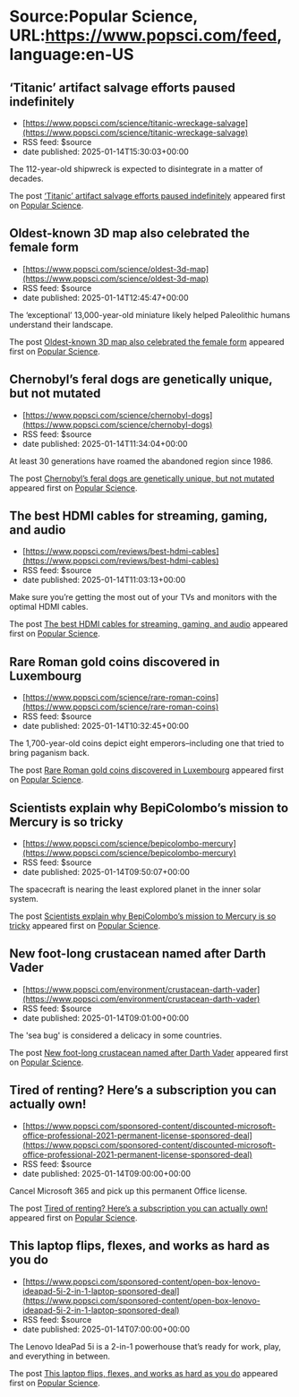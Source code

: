 # Source:Popular Science, URL:https://www.popsci.com/feed, language:en-US

## ‘Titanic’ artifact salvage efforts paused indefinitely
 - [https://www.popsci.com/science/titanic-wreckage-salvage](https://www.popsci.com/science/titanic-wreckage-salvage)
 - RSS feed: $source
 - date published: 2025-01-14T15:30:03+00:00

<p>The 112-year-old shipwreck is expected to disintegrate in a matter of decades.</p>
<p>The post <a href="https://www.popsci.com/science/titanic-wreckage-salvage/">‘Titanic’ artifact salvage efforts paused indefinitely</a> appeared first on <a href="https://www.popsci.com">Popular Science</a>.</p>

## Oldest-known 3D map also celebrated the female form
 - [https://www.popsci.com/science/oldest-3d-map](https://www.popsci.com/science/oldest-3d-map)
 - RSS feed: $source
 - date published: 2025-01-14T12:45:47+00:00

<p>The ‘exceptional’ 13,000-year-old miniature likely helped Paleolithic humans understand their landscape.</p>
<p>The post <a href="https://www.popsci.com/science/oldest-3d-map/">Oldest-known 3D map also celebrated the female form</a> appeared first on <a href="https://www.popsci.com">Popular Science</a>.</p>

## Chernobyl’s feral dogs are genetically unique, but not mutated
 - [https://www.popsci.com/science/chernobyl-dogs](https://www.popsci.com/science/chernobyl-dogs)
 - RSS feed: $source
 - date published: 2025-01-14T11:34:04+00:00

<p>At least 30 generations have roamed the abandoned region since 1986.</p>
<p>The post <a href="https://www.popsci.com/science/chernobyl-dogs/">Chernobyl’s feral dogs are genetically unique, but not mutated</a> appeared first on <a href="https://www.popsci.com">Popular Science</a>.</p>

## The best HDMI cables for streaming, gaming, and audio
 - [https://www.popsci.com/reviews/best-hdmi-cables](https://www.popsci.com/reviews/best-hdmi-cables)
 - RSS feed: $source
 - date published: 2025-01-14T11:03:13+00:00

<p>Make sure you’re getting the most out of your TVs and monitors with the optimal HDMI cables.</p>
<p>The post <a href="https://www.popsci.com/reviews/best-hdmi-cables/">The best HDMI cables for streaming, gaming, and audio</a> appeared first on <a href="https://www.popsci.com">Popular Science</a>.</p>

## Rare Roman gold coins discovered in Luxembourg
 - [https://www.popsci.com/science/rare-roman-coins](https://www.popsci.com/science/rare-roman-coins)
 - RSS feed: $source
 - date published: 2025-01-14T10:32:45+00:00

<p>The 1,700-year-old coins depict eight emperors–including one that tried to bring paganism back.</p>
<p>The post <a href="https://www.popsci.com/science/rare-roman-coins/">Rare Roman gold coins discovered in Luxembourg</a> appeared first on <a href="https://www.popsci.com">Popular Science</a>.</p>

## Scientists explain why BepiColombo’s mission to Mercury is so tricky
 - [https://www.popsci.com/science/bepicolombo-mercury](https://www.popsci.com/science/bepicolombo-mercury)
 - RSS feed: $source
 - date published: 2025-01-14T09:50:07+00:00

<p>The spacecraft is nearing the least explored planet in the inner solar system.</p>
<p>The post <a href="https://www.popsci.com/science/bepicolombo-mercury/">Scientists explain why BepiColombo&#8217;s mission to Mercury is so tricky</a> appeared first on <a href="https://www.popsci.com">Popular Science</a>.</p>

## New foot-long crustacean named after Darth Vader
 - [https://www.popsci.com/environment/crustacean-darth-vader](https://www.popsci.com/environment/crustacean-darth-vader)
 - RSS feed: $source
 - date published: 2025-01-14T09:01:00+00:00

<p>The 'sea bug' is considered a delicacy in some countries.</p>
<p>The post <a href="https://www.popsci.com/environment/crustacean-darth-vader/">New foot-long crustacean named after Darth Vader</a> appeared first on <a href="https://www.popsci.com">Popular Science</a>.</p>

## Tired of renting? Here’s a subscription you can actually own!
 - [https://www.popsci.com/sponsored-content/discounted-microsoft-office-professional-2021-permanent-license-sponsored-deal](https://www.popsci.com/sponsored-content/discounted-microsoft-office-professional-2021-permanent-license-sponsored-deal)
 - RSS feed: $source
 - date published: 2025-01-14T09:00:00+00:00

<p>Cancel Microsoft 365 and pick up this permanent Office license.</p>
<p>The post <a href="https://www.popsci.com/sponsored-content/discounted-microsoft-office-professional-2021-permanent-license-sponsored-deal/">Tired of renting? Here’s a subscription you can actually own!</a> appeared first on <a href="https://www.popsci.com">Popular Science</a>.</p>

## This laptop flips, flexes, and works as hard as you do
 - [https://www.popsci.com/sponsored-content/open-box-lenovo-ideapad-5i-2-in-1-laptop-sponsored-deal](https://www.popsci.com/sponsored-content/open-box-lenovo-ideapad-5i-2-in-1-laptop-sponsored-deal)
 - RSS feed: $source
 - date published: 2025-01-14T07:00:00+00:00

<p>The Lenovo IdeaPad 5i is a 2-in-1 powerhouse that’s ready for work, play, and everything in between.</p>
<p>The post <a href="https://www.popsci.com/sponsored-content/open-box-lenovo-ideapad-5i-2-in-1-laptop-sponsored-deal/">This laptop flips, flexes, and works as hard as you do</a> appeared first on <a href="https://www.popsci.com">Popular Science</a>.</p>

